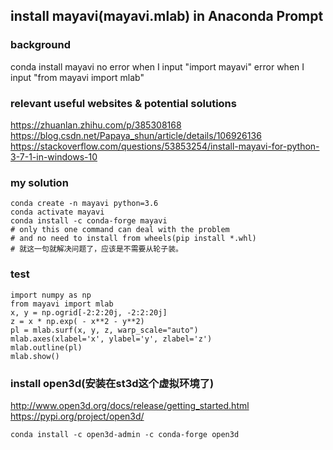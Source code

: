 ## install mayavi(mayavi.mlab) in Anaconda Prompt
### background
conda install mayavi
no error when I input "import mayavi"
error when I input "from mayavi import mlab"
### relevant useful websites & potential solutions
https://zhuanlan.zhihu.com/p/385308168
https://blog.csdn.net/Papaya_shun/article/details/106926136
https://stackoverflow.com/questions/53853254/install-mayavi-for-python-3-7-1-in-windows-10
### my solution
```
conda create -n mayavi python=3.6
conda activate mayavi
conda install -c conda-forge mayavi
# only this one command can deal with the problem
# and no need to install from wheels(pip install *.whl)
# 就这一句就解决问题了，应该是不需要从轮子装。
```
### test
```
import numpy as np
from mayavi import mlab
x, y = np.ogrid[-2:2:20j, -2:2:20j]
z = x * np.exp( - x**2 - y**2)
pl = mlab.surf(x, y, z, warp_scale="auto")
mlab.axes(xlabel='x', ylabel='y', zlabel='z')
mlab.outline(pl)
mlab.show()
```
### install open3d(安装在st3d这个虚拟环境了)
http://www.open3d.org/docs/release/getting_started.html
https://pypi.org/project/open3d/
```
conda install -c open3d-admin -c conda-forge open3d
```
